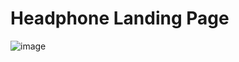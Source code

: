 # Headphone Landing Page

![image](https://github.com/LEO0331/Projects_Leetcode/blob/main/LandingPage_bootstrap5/LandingPage.png)
